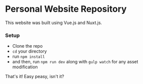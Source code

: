 # Personal Website Repository

This website was built using Vue.js and Nuxt.js.

### Setup

- Clone the repo
- `cd` your directory
- run `npm install`
- and then, run `npm run dev` along with `gulp watch` for any asset modification

That's it! Easy peasy, isn't it? 
